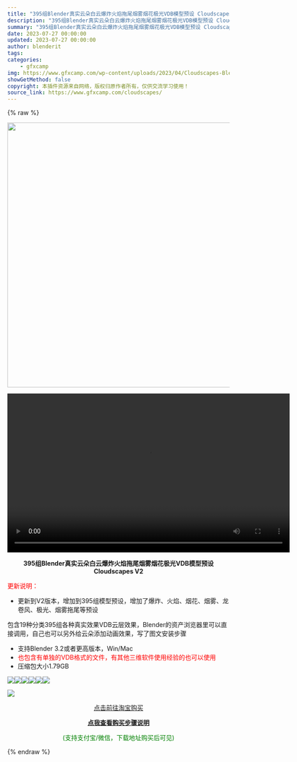 ```yaml
---
title: "395组Blender真实云朵白云爆炸火焰拖尾烟雾烟花极光VDB模型预设 Cloudscapes V2"
description: "395组Blender真实云朵白云爆炸火焰拖尾烟雾烟花极光VDB模型预设 Cloudscapes V2 更新说明： 更新到V2版本，增加到395组模型预设，增加了爆炸、火焰、烟花、烟雾、龙卷风、极光、..."
summary: "395组Blender真实云朵白云爆炸火焰拖尾烟雾烟花极光VDB模型预设 Cloudscapes V2 更新说明： 更新到V2版本，增加到395组模型预设，增加了爆炸、火焰、烟花、烟雾、龙卷风、极光、..."
date: 2023-07-27 00:00:00
updated: 2023-07-27 00:00:00
author: blenderit
tags: 
categories:
    - gfxcamp
img: https://www.gfxcamp.com/wp-content/uploads/2023/04/Cloudscapes-Blender.jpg
showGetMethod: false
copyright: 本插件资源来自网络，版权归原作者所有，仅供交流学习使用！
source_link: https://www.gfxcamp.com/cloudscapes/
---
```


{% raw %}
<div><p><img decoding="async" class="aligncenter size-full wp-image-111858" src="https://www.gfxcamp.com/wp-content/uploads/2023/04/Cloudscapes-Blender.jpg" data-src="https://www.gfxcamp.com/wp-content/uploads/2023/04/Cloudscapes-Blender.jpg" alt="" width="600" height="600" data-srcset="https://www.gfxcamp.com/wp-content/uploads/2023/04/Cloudscapes-Blender.jpg 600w, https://www.gfxcamp.com/wp-content/uploads/2023/04/Cloudscapes-Blender-150x150.jpg 150w, https://www.gfxcamp.com/wp-content/uploads/2023/04/Cloudscapes-Blender-80x80.jpg 80w, https://www.gfxcamp.com/wp-content/uploads/2023/04/Cloudscapes-Blender-320x320.jpg 320w" data-sizes="(max-width: 600px) 100vw, 600px"><br>
</p><center><div style="width: 640px;" class="wp-video"><!--[if lt IE 9]><script>document.createElement('video');</script><![endif]-->
<video class="wp-video-shortcode" id="video-111857-1" width="640" height="360" preload="true" controls="controls"><source type="video/mp4" src="http://cloud.video.taobao.com/play/u/null/p/1/e/6/t/1/421233131081.mp4?_=1"></source><a href="http://cloud.video.taobao.com/play/u/null/p/1/e/6/t/1/421233131081.mp4">http://cloud.video.taobao.com/play/u/null/p/1/e/6/t/1/421233131081.mp4</a></video></div></center><p style="text-align: center;"><strong>395组Blender真实云朵白云爆炸火焰拖尾烟雾烟花极光VDB模型预设 Cloudscapes V2</strong></p><p data-spm-anchor-id="a2126o.11854294.0.i2.49f3483194fs3y"><span style="color: #ff0000;" data-spm-anchor-id="a2126o.11854294.0.i25.49f3483194fs3y">更新说明：</span></p><ul data-spm-anchor-id="a2126o.11854294.0.i4.49f3483194fs3y">
<li data-spm-anchor-id="a2126o.11854294.0.i2.49f3483194fs3y">更新到V2版本，增加到395组模型预设，增加了爆炸、火焰、烟花、烟雾、龙卷风、极光、烟雾拖尾等预设​​​​​​​</li>
</ul><p data-spm-anchor-id="a2126o.11854294.0.i10.49f3483194fs3y"><span data-spm-anchor-id="a2126o.11854294.0.i6.49f3483194fs3y">包含19种分类395组各种真实效果VDB云层效果，Blender的资产浏览器里可以直接调用，自己也可以另外给云朵添加动画效果，写了图文安装步骤</span></p><ul data-spm-anchor-id="a2126o.11854294.0.i8.49f3483194fs3y">
<li data-spm-anchor-id="a2126o.11854294.0.i12.49f3483194fs3y"><span data-spm-anchor-id="a2126o.11854294.0.i11.49f3483194fs3y">支持Blender 3.2或者更高版本，Win/Mac</span></li>
<li data-spm-anchor-id="a2126o.11854294.0.i12.49f3483194fs3y"><span style="color: #ff0000;"><span data-spm-anchor-id="a2126o.11854294.0.i13.49f3483194fs3y">也包含有单独的VDB格式的文件，有其他三维软件使用经验的也可以使用</span></span></li>
<li><span data-spm-anchor-id="a2126o.11854294.0.i14.49f3483194fs3y">压缩包大小1.79GB</span></li>
</ul><p><img decoding="async" class="aligncenter" src="https://img.alicdn.com/imgextra/i2/80049544/O1CN01aEVVyt2KNCsyf5342_!!80049544.gif" data-src="https://img.alicdn.com/imgextra/i2/80049544/O1CN01aEVVyt2KNCsyf5342_!!80049544.gif" align="absmiddle" data-cke-saved-src="https://img.alicdn.com/imgextra/i2/80049544/O1CN01aEVVyt2KNCsyf5342_!!80049544.gif"><img decoding="async" class="aligncenter" src="https://img.alicdn.com/imgextra/i1/80049544/O1CN01jhO4h12KNCsrduqiR_!!80049544.jpg" data-src="https://img.alicdn.com/imgextra/i1/80049544/O1CN01jhO4h12KNCsrduqiR_!!80049544.jpg" align="absmiddle" data-cke-saved-src="https://img.alicdn.com/imgextra/i1/80049544/O1CN01jhO4h12KNCsrduqiR_!!80049544.jpg"><img decoding="async" class="aligncenter" src="https://img.alicdn.com/imgextra/i3/80049544/O1CN01429zsE2KNCsvt1B7q_!!80049544.gif" data-src="https://img.alicdn.com/imgextra/i3/80049544/O1CN01429zsE2KNCsvt1B7q_!!80049544.gif" align="absmiddle" data-cke-saved-src="https://img.alicdn.com/imgextra/i3/80049544/O1CN01429zsE2KNCsvt1B7q_!!80049544.gif"><img decoding="async" class="aligncenter" src="https://img.alicdn.com/imgextra/i1/80049544/O1CN01Ul0D0U2KNCsxN1Odn_!!80049544.jpg" data-src="https://img.alicdn.com/imgextra/i1/80049544/O1CN01Ul0D0U2KNCsxN1Odn_!!80049544.jpg" align="absmiddle" data-cke-saved-src="https://img.alicdn.com/imgextra/i1/80049544/O1CN01Ul0D0U2KNCsxN1Odn_!!80049544.jpg"><img decoding="async" class="aligncenter" src="https://img.alicdn.com/imgextra/i2/80049544/O1CN01tAkRGa2KNCsyf3hrV_!!80049544.jpg" data-src="https://img.alicdn.com/imgextra/i2/80049544/O1CN01tAkRGa2KNCsyf3hrV_!!80049544.jpg" align="absmiddle" data-cke-saved-src="https://img.alicdn.com/imgextra/i2/80049544/O1CN01tAkRGa2KNCsyf3hrV_!!80049544.jpg"><img decoding="async" class="aligncenter" src="https://img.alicdn.com/imgextra/i4/80049544/O1CN01Wf7gqr2KNCssO4zbk_!!80049544.jpg" data-src="https://img.alicdn.com/imgextra/i4/80049544/O1CN01Wf7gqr2KNCssO4zbk_!!80049544.jpg" align="absmiddle" data-cke-saved-src="https://img.alicdn.com/imgextra/i4/80049544/O1CN01Wf7gqr2KNCssO4zbk_!!80049544.jpg"></p><p><img decoding="async" class="aligncenter" src="https://img.alicdn.com/imgextra/i1/80049544/O1CN01xMrIow2KNCuiKlrzN_!!80049544.jpg" data-src="https://img.alicdn.com/imgextra/i1/80049544/O1CN01xMrIow2KNCuiKlrzN_!!80049544.jpg" align="absmiddle" data-cke-saved-src="https://img.alicdn.com/imgextra/i1/80049544/O1CN01xMrIow2KNCuiKlrzN_!!80049544.jpg"></p><p style="text-align: center;"><a class="maxbutton-1 maxbutton maxbutton-taobao" target="_blank" rel="noopener" href="https://item.taobao.com/item.htm?id=714721059131"><span class="mb-text">点击前往淘宝购买</span></a></p><div style="text-align: center;"> <div id="wshop-async-5ef25c9340dd0f3023a39b75d8f7d2f1"><script type="text/javascript">if(jQuery){jQuery(function($){var data = {"action":"wshop_async_load","hook":"wshop_unpaid","atts":"{\"location\":\"https:\\\/\\\/www.gfxcamp.com\\\/cloudscapes\\\/\",\"context\":\"e0baff49d570d18dd66a08ab3f73a2d6\",\"enable_guest\":0,\"post_id\":111857}","content":0,"wshop_async_load":"d377913605","notice_str":"0111224287","hash":"be4cb2987ee748cb60eca68e522802e5"};$.ajax({url: 'https://www.gfxcamp.com/wp-admin/admin-ajax.php',type: 'post',timeout: 60 * 1000,async: true,cache: false,data: data,beforeSend:function(){var $handler =$('#wshop-async-5ef25c9340dd0f3023a39b75d8f7d2f1');if(typeof $handler.loading=='function'){$handler.loading();}}, dataType: 'json',success: function(m) {var $handler =$('#wshop-async-5ef25c9340dd0f3023a39b75d8f7d2f1');if(typeof $handler.loading=='function'){$handler.loading('hide');}if(m.errcode!=0){console.error(m.errmsg);return;}$handler.html(m.data);},error:function(e){var $handler =$('#wshop-async-5ef25c9340dd0f3023a39b75d8f7d2f1');if(typeof $handler.loading=='function'){$handler.loading('hide');}$handler.remove();console.error(e.responseText);}});});}</script></div></div><div style="text-align: center;">
 <div id="wshop-async-31e56d532bacb4236033d15572771a0e"><script type="text/javascript">if(jQuery){jQuery(function($){var data = {"action":"wshop_async_load","hook":"wshop_paid","atts":"{\"location\":\"https:\\\/\\\/www.gfxcamp.com\\\/cloudscapes\\\/\",\"context\":\"945983ba5e0f3c65e1c592145804cdb6\",\"enable_guest\":0,\"post_id\":111857}","content":1,"wshop_async_load":"d377913605","notice_str":"2121178204","hash":"bca2b22817b64a2d93ed2ffc2645da19"};$.ajax({url: 'https://www.gfxcamp.com/wp-admin/admin-ajax.php',type: 'post',timeout: 60 * 1000,async: true,cache: false,data: data,beforeSend:function(){var $handler =$('#wshop-async-31e56d532bacb4236033d15572771a0e');if(typeof $handler.loading=='function'){$handler.loading();}}, dataType: 'json',success: function(m) {var $handler =$('#wshop-async-31e56d532bacb4236033d15572771a0e');if(typeof $handler.loading=='function'){$handler.loading('hide');}if(m.errcode!=0){console.error(m.errmsg);return;}$handler.html(m.data);},error:function(e){var $handler =$('#wshop-async-31e56d532bacb4236033d15572771a0e');if(typeof $handler.loading=='function'){$handler.loading('hide');}$handler.remove();console.error(e.responseText);}});});}</script></div></div><p style="text-align: center;"><strong><a href="https://www.gfxcamp.com/how-to-download/" target="_blank" rel="noopener">点我查看购买步骤说明</a></strong></p><p style="text-align: center;"><span style="color: #008000;">(支持支付宝/微信，下载地址购买后可见)</span></p></div>
<div style="display: none">gfxcamp</div>
{% endraw %}
